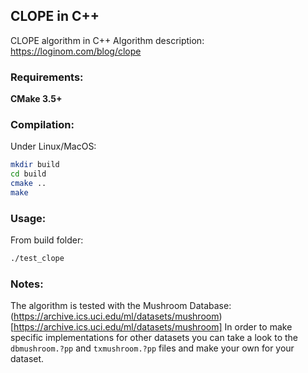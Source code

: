 ## CLOPE in C++
CLOPE algorithm in C++
Algorithm description: https://loginom.com/blog/clope

### Requirements:
**CMake 3.5+**

### Compilation:
Under Linux/MacOS:
```bash
mkdir build
cd build
cmake ..
make
```

### Usage:
From build folder:
```bash
./test_clope
```

### Notes:
The algorithm is tested with the Mushroom Database: (https://archive.ics.uci.edu/ml/datasets/mushroom)[https://archive.ics.uci.edu/ml/datasets/mushroom]
In order to make specific implementations for other datasets you can take a look to the `dbmushroom.?pp` and `txmushroom.?pp` files and make your own for your dataset.
